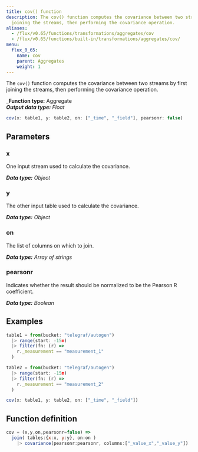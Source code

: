 ```yaml
---
title: cov() function
description: The cov() function computes the covariance between two streams by first
  joining the streams, then performing the covariance operation.
aliases:
  - /flux/v0.65/functions/transformations/aggregates/cov
  - /flux/v0.65/functions/built-in/transformations/aggregates/cov/
menu:
  flux_0_65:
    name: cov
    parent: Aggregates
    weight: 1
---
```


The `cov()` function computes the covariance between two streams by first joining the streams,
then performing the covariance operation.

_**Function type:** Aggregate  
_**Output data type:** Float_

```js
cov(x: table1, y: table2, on: ["_time", "_field"], pearsonr: false)
```

## Parameters

### x
One input stream used to calculate the covariance.

_**Data type:** Object_

### y
The other input table used to calculate the covariance.

_**Data type:** Object_

### on
The list of columns on which to join.

_**Data type:** Array of strings_

### pearsonr
Indicates whether the result should be normalized to be the Pearson R coefficient.

_**Data type:** Boolean_


## Examples

```js
table1 = from(bucket: "telegraf/autogen")
  |> range(start: -15m)
  |> filter(fn: (r) =>
    r._measurement == "measurement_1"
  )

table2 = from(bucket: "telegraf/autogen")
  |> range(start: -15m)
  |> filter(fn: (r) =>
    r._measurement == "measurement_2"
  )

cov(x: table1, y: table2, on: ["_time", "_field"])
```

## Function definition
```js
cov = (x,y,on,pearsonr=false) =>
  join( tables:{x:x, y:y}, on:on )
    |> covariance(pearsonr:pearsonr, columns:["_value_x","_value_y"])
```
